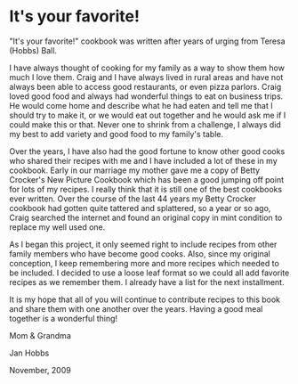 # It's your favorite!

"It's your favorite!" cookbook was written after years of urging from Teresa (Hobbs) Ball.

I have always thought of cooking for my family as a way to show them how much I love them. Craig and
I have always lived in rural areas and have not always been able to access good restaurants, or even
pizza parlors. Craig loved good food and always had wonderful things to eat on business trips. He
would come home and describe what he had eaten and tell me that I should try to make it, or we would
eat out together and he would ask me if I could make this or that. Never one to shrink from a
challenge, I always did my best to add variety and good food to my family's table.

Over the years, I have also had the good fortune to know other good cooks who shared their recipes
with me and I have included a lot of these in my cookbook. Early in our marriage my mother gave me a
copy of Betty Crocker's New Picture Cookbook which has been a good jumping off point for lots of my
recipes. I really think that it is still one of the best cookbooks ever written. Over the course of
the last 44 years my Betty Crocker cookbook had gotten quite tattered and splattered, so a year or
so ago, Craig searched the internet and found an original copy in mint condition to replace my well
used one.

As I began this project, it only seemed right to include recipes from other family members who have
become good cooks. Also, since my original conception, I keep remembering more and more recipes
which needed to be included. I decided to use a loose leaf format so we could all add favorite
recipes as we remember them. I already have a list for the next installment.

It is my hope that all of you will continue to contribute recipes to this book and share them with
one another over the years. Having a good meal together is a wonderful thing!

Mom  & Grandma

Jan Hobbs

November, 2009
